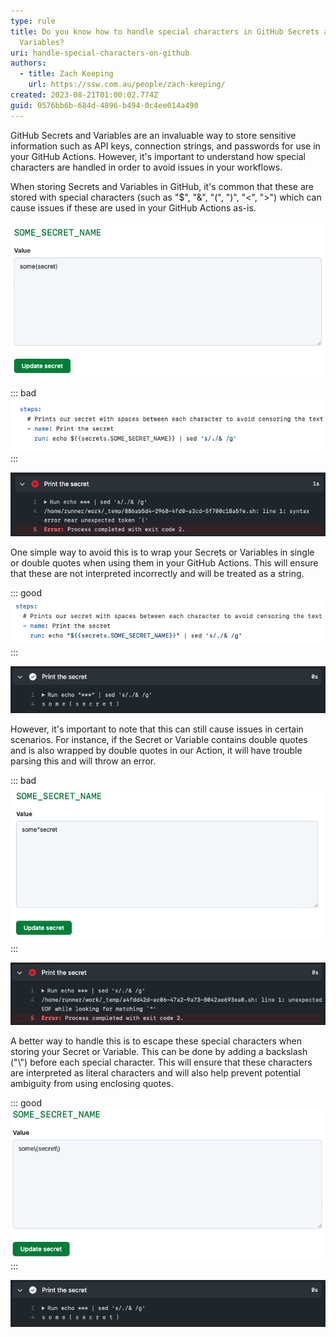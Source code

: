 ```yaml
---
type: rule
title: Do you know how to handle special characters in GitHub Secrets and
  Variables?
uri: handle-special-characters-on-github
authors:
  - title: Zach Keeping
    url: https://ssw.com.au/people/zach-keeping/
created: 2023-08-21T01:00:02.774Z
guid: 0576bb6b-684d-4896-b494-0c4ee014a490
---
```

GitHub Secrets and Variables are an invaluable way to store sensitive information such as API keys, connection strings, and passwords for use in your GitHub Actions. However, it's important to understand how special characters are handled in order to avoid issues in your workflows.

<!--endintro-->

When storing Secrets and Variables in GitHub, it's common that these are stored with special characters (such as "$", "&", "(", ")", "<", ">") which can cause issues if these are used in your GitHub Actions as-is.

![Figure: A Secret or Variable with special characters can cause issues if improperly handled](secret-with-parentheses.png)  

::: bad  
![Figure: Bad example - Accessing this Secret as-is will lead to a syntax error in our Action](action-no-quotes.png)  
:::

![Figure: A syntax error is thrown due to the special characters](parentheses-error.png)  

One simple way to avoid this is to wrap your Secrets or Variables in single or double quotes when using them in your GitHub Actions. This will ensure that these are not interpreted incorrectly and will be treated as a string.

::: good  
![Figure: Good example - Wrapping our Secret in quotes means it will be correctly treated as text](action-with-quotes.png)  
:::

![Figure: Our Secret is now handled correctly when wrapped in quotes](output-with-quotes.png)  

However, it's important to note that this can still cause issues in certain scenarios. For instance, if the Secret or Variable contains double quotes and is also wrapped by double quotes in our Action, it will have trouble parsing this and will throw an error.

::: bad  
![Figure: Bad example - Trying to wrap this Secret in double quotes will lead to an error](secret-with-quote.png)  
:::

![Figure: The lone double quote character means this string cannot be interpreted correctly](quote-error.png)  

A better way to handle this is to escape these special characters when storing your Secret or Variable. This can be done by adding a backslash ("\\") before each special character. This will ensure that these characters are interpreted as literal characters and will also help prevent potential ambiguity from using enclosing quotes.

::: good  
![Figure: Better example - Escaping the special characters mean this string will be interpreted correctly](escaped-secret.png)
:::

![Figure: The escaped characters mean our string is now interpreted correctly without the need to wrap in quotes](output-escaped.png)  
